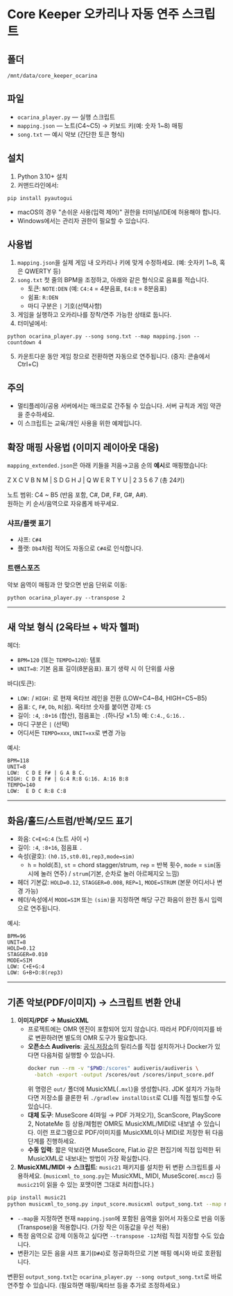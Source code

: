 
# Core Keeper 오카리나 자동 연주 스크립트

## 폴더
`/mnt/data/core_keeper_ocarina`

## 파일
- `ocarina_player.py` — 실행 스크립트
- `mapping.json` — 노트(C4~C5) → 키보드 키(예: 숫자 1~8) 매핑
- `song.txt` — 예시 악보 (간단한 토큰 형식)

## 설치
1) Python 3.10+ 설치
2) 커맨드라인에서:
```
pip install pyautogui
```
- macOS의 경우 "손쉬운 사용(입력 제어)" 권한을 터미널/IDE에 허용해야 합니다.
- Windows에서는 관리자 권한이 필요할 수 있습니다.

## 사용법
1) `mapping.json`을 실제 게임 내 오카리나 키에 맞게 수정하세요. (예: 숫자키 1~8, 혹은 QWERTY 등)
2) `song.txt` 첫 줄의 BPM을 조정하고, 아래와 같은 형식으로 음표를 적습니다.
   - 토큰: `NOTE:DEN` (예: `C4:4` = 4분음표, `E4:8` = 8분음표)
   - 쉼표: `R:DEN`
   - 마디 구분은 `|` 기호(선택사항)
3) 게임을 실행하고 오카리나를 장착/연주 가능한 상태로 둡니다.
4) 터미널에서:
```
python ocarina_player.py --song song.txt --map mapping.json --countdown 4
```
5) 카운트다운 동안 게임 창으로 전환하면 자동으로 연주됩니다. (중지: 콘솔에서 Ctrl+C)

## 주의
- 멀티플레이/공용 서버에서는 매크로로 간주될 수 있습니다. 서버 규칙과 게임 약관을 준수하세요.
- 이 스크립트는 교육/개인 사용을 위한 예제입니다.

## 확장 매핑 사용법 (이미지 레이아웃 대응)
`mapping_extended.json`은 아래 키들을 저음→고음 순의 **예시**로 매핑했습니다:

Z X C V B N M | S D G H J | Q W E R T Y U | 2 3 5 6 7  (총 24키)

노트 범위: C4 ~ B5 (반음 포함, C#, D#, F#, G#, A#).  
원하는 키 순서/음역으로 자유롭게 바꾸세요.

### 샤프/플랫 표기
- 샤프: `C#4`
- 플랫: `Db4`처럼 적어도 자동으로 `C#4`로 인식합니다.

### 트랜스포즈
악보 음역이 매핑과 안 맞으면 반음 단위로 이동:
```
python ocarina_player.py --transpose 2
```


---
## 새 악보 형식 (2옥타브 + 박자 헬퍼)
헤더:
- `BPM=120` (또는 `TEMPO=120`): 템포
- `UNIT=8`: 기본 음표 길이(8분음표). 표기 생략 시 이 단위를 사용

바디(토큰):
- `LOW:` / `HIGH:` 로 현재 옥타브 레인을 전환 (LOW=C4~B4, HIGH=C5~B5)
- 음표: `C`, `F#`, `Db`, `R`(쉼). 옥타브 숫자를 붙이면 강제: `C5`
- 길이: `:4`, `:8+16` (합산), 점음표는 `.`(하나당 ×1.5) 예: `C:4.`, `G:16..`
- 마디 구분은 `|` (선택)
- 어디서든 `TEMPO=xxx`, `UNIT=xx`로 변경 가능

예시:
```
BPM=118
UNIT=8
LOW:  C D E F# | G A B C.
HIGH: C D E F# | G:4 R:8 G:16. A:16 B:8
TEMPO=140
LOW:  E D C R:8 C:8
```

---
## 화음/홀드/스트럼/반복/모드 표기
- 화음: `C+E+G:4` (노트 사이 `+`)
- 길이: `:4`, `:8+16`, 점음표 `.`
- 속성(괄호): `(h0.15,st0.01,rep3,mode=sim)`
  - `h` = hold(초), `st` = chord stagger/strum, `rep` = 반복 횟수, `mode` = `sim`(동시에 눌러 연주) / `strum`(기본, 순차로 눌러 아르페지오 느낌)
- 헤더 기본값: `HOLD=0.12`, `STAGGER=0.008`, `REP=1`, `MODE=STRUM` (본문 어디서나 변경 가능)
- 헤더/속성에서 `MODE=SIM` 또는 `(sim)`을 지정하면 해당 구간 화음이 완전 동시 입력으로 연주됩니다.

예시:
```
BPM=96
UNIT=8
HOLD=0.12
STAGGER=0.010
MODE=SIM
LOW: C+E+G:4
LOW: G+B+D:8(rep3)
```

---
## 기존 악보(PDF/이미지) → 스크립트 변환 안내
1. **이미지/PDF → MusicXML**
   - 프로젝트에는 OMR 엔진이 포함되어 있지 않습니다. 따라서 PDF/이미지를 바로 변환하려면 별도의 OMR 도구가 필요합니다.
   - **오픈소스 Audiveris**: [공식 저장소](https://github.com/Audiveris/audiveris)의 릴리스를 직접 설치하거나 Docker가 있다면 다음처럼 실행할 수 있습니다.
     ```bash
     docker run --rm -v "$PWD:/scores" audiveris/audiveris \
       -batch -export -output /scores/out /scores/input_score.pdf
     ```
     위 명령은 `out/` 폴더에 MusicXML(`.mxl`)을 생성합니다. JDK 설치가 가능하다면 저장소를 클론한 뒤 `./gradlew installDist`로 CLI를 직접 빌드할 수도 있습니다.
   - **대체 도구**: MuseScore 4(파일 → PDF 가져오기), ScanScore, PlayScore 2, NotateMe 등 상용/체험판 OMR도 MusicXML/MIDI로 내보낼 수 있습니다. 이런 프로그램으로 PDF/이미지를 MusicXML이나 MIDI로 저장한 뒤 다음 단계를 진행하세요.
   - **수동 입력**: 짧은 악보라면 MuseScore, Flat.io 같은 편집기에 직접 입력한 뒤 MusicXML로 내보내는 방법이 가장 확실합니다.
2. **MusicXML/MIDI → 스크립트**: `music21` 패키지를 설치한 뒤 변환 스크립트를 사용하세요. (`musicxml_to_song.py`는 MusicXML, MIDI, MuseScore(`.mscz`) 등 `music21`이 읽을 수 있는 포맷이면 그대로 처리합니다.)

```bash
pip install music21
python musicxml_to_song.py input_score.musicxml output_song.txt --map mapping.json
```

- `--map`을 지정하면 현재 `mapping.json`에 포함된 음역을 읽어서 자동으로 반음 이동(Transpose)을 적용합니다. (가장 작은 이동값을 우선 적용)
- 특정 음역으로 강제 이동하고 싶다면 `--transpose -12`처럼 직접 지정할 수도 있습니다.
- 변환기는 모든 음을 샤프 표기(`D#4`)로 정규화하므로 기본 매핑 예시와 바로 호환됩니다.

변환된 `output_song.txt`는 `ocarina_player.py --song output_song.txt`로 바로 연주할 수 있습니다. (필요하면 매핑/옥타브 등을 추가로 조정하세요.)
